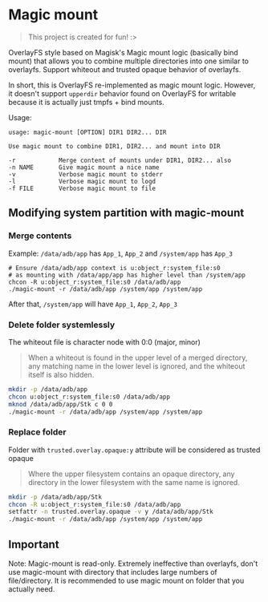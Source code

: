 # Magic mount

> This project is created for fun! :>

OverlayFS style based on Magisk's Magic mount logic (basically bind mount) that allows you to combine multiple directories into one similar to overlayfs. Support whiteout and trusted opaque behavior of overlayfs.

In short, this is OverlayFS re-implemented as magic mount logic. However, it doesn't support `upperdir` behavior found on OverlayFS for writable because it is actually just tmpfs + bind mounts.

Usage:

```
usage: magic-mount [OPTION] DIR1 DIR2... DIR

Use magic mount to combine DIR1, DIR2... and mount into DIR

-r            Merge content of mounts under DIR1, DIR2... also
-n NAME       Give magic mount a nice name
-v            Verbose magic mount to stderr
-l            Verbose magic mount to logd
-f FILE       Verbose magic mount to file
```

## Modifying system partition with magic-mount

### Merge contents

Example: `/data/adb/app` has `App_1`, `App_2` and `/system/app` has `App_3`

```
# Ensure /data/adb/app context is u:object_r:system_file:s0
# as mounting with /data/app/app has higher level than /system/app
chcon -R u:object_r:system_file:s0 /data/adb/app
./magic-mount -r /data/adb/app /system/app /system/app
```

After that, `/system/app` will have `App_1`, `App_2`, `App_3`

### Delete folder systemlessly

The whiteout file is character node with 0:0 (major, minor)

> When a whiteout is found in the upper level of a merged directory, any matching name in the lower level is ignored, and the whiteout itself is also hidden.

```bash
mkdir -p /data/adb/app
chcon u:object_r:system_file:s0 /data/adb/app
mknod /data/adb/app/Stk c 0 0
./magic-mount -r /data/adb/app /system/app /system/app

```

### Replace folder

Folder with `trusted.overlay.opaque:y` attribute will be considered as trusted opaque

> Where the upper filesystem contains an opaque directory, any directory in the lower filesystem with the same name is ignored.

```bash
mkdir -p /data/adb/app/Stk
chcon -R u:object_r:system_file:s0 /data/adb/app
setfattr -n trusted.overlay.opaque -v y /data/adb/app/Stk
./magic-mount -r /data/adb/app /system/app /system/app

```

## Important

Note: Magic-mount is read-only. Extremely ineffective than overlayfs, don't use magic-mount with directory that includes large numbers of file/directory. It is recommended to use magic mount on folder that you actually need.
